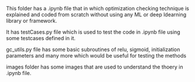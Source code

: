 This folder has a .ipynb file that in which optimization checking technique is explained and coded from scratch without using any ML or deep ldearning library or framework.

It has testCases.py file which is used to test the code in .ipynb file using some testcases defined in it.

gc_utils.py file has some basic subroutines of relu, sigmoid, initialization parameters and many more which would be useful for testing the methods

images folder has some images that are used to understand the thoery in .ipynb file.
